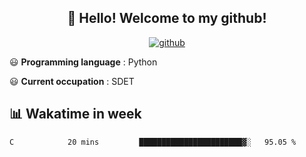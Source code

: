 <h2 align="center">👋 Hello! Welcome to my github! </h2>
<p align="center">
  <a href="https://github.com/usergwen"><img src="https://img.shields.io/badge/GitHub-24292e" alt="github"></a>
</p>

😃 **Programming language** : Python

😃 **Current occupation** : SDET

## 📊 Wakatime in week

<!--START_SECTION:waka-->
```text
C            20 mins         ███████████████████████▓░   95.05 % 
```
<!--END_SECTION:waka-->




